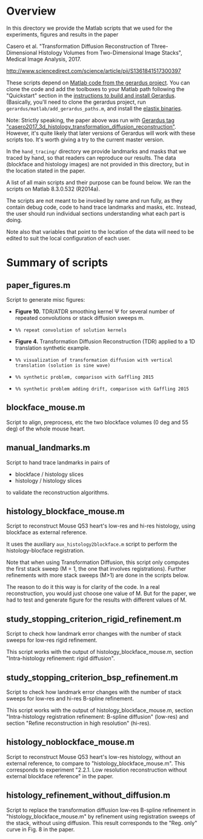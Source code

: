 # Overview

In this directory we provide the Matlab scripts that we used for the experiments, figures and results in
the paper

Casero et al. "Transformation Diffusion Reconstruction of
Three-Dimensional Histology Volumes from Two-Dimensional Image
Stacks", Medical Image Analysis, 2017.

http://www.sciencedirect.com/science/article/pii/S1361841517300397

These scripts depend on [Matlab code from the gerardus project](https://github.com/vigente/gerardus).
You can clone the code and add the toolboxes to your Matlab path following the "Quickstart" section in the [instructions to build and install Gerardus](https://github.com/rcasero/gerardus/wiki/Build-instructions). (Basically, you'll need to clone the gerardus project, run `gerardus/matlab/add_gerardus_paths.m`, and install the [elastix binaries](http://elastix.isi.uu.nl/).

Note: Strictly speaking, the paper above was run with [Gerardus tag "casero2017_3d_histology_transformation_diffusion_reconstruction"](https://github.com/vigente/gerardus/releases/tag/casero2017_3d_histology_transformation_diffusion_reconstruction). 
However, it's quite likely that later versions of Gerardus will work with these scripts too. It's worth giving a try to the current master version.

In the `hand_tracing/` directory we provide landmarks and masks
that we traced by hand, so that readers can reproduce our results. The
data (blockface and histology images) are not provided in this
directory, but in the location stated in the paper.

A list of all main scripts and their purpose can be found below. We
ran the scripts on Matlab 8.3.0.532 (R2014a).

The scripts are not meant to be invoked by name and run fully, as they
contain debug code, code to hand trace landmarks and masks,
etc. Instead, the user should run individual sections understanding
what each part is doing.

Note also that variables that point to the location of the data will
need to be edited to suit the local configuration of each user.

# Summary of scripts

## paper_figures.m

Script to generate misc figures:

* **Figure 10.** TDR/ATDR smoothing kernel Ψ for several number of repeated 
convolutions or stack diffusion sweeps m.
 * `%% repeat convolution of solution kernels`

* **Figure 4.** Transformation Diffusion Reconstruction (TDR) applied to a 1D 
translation synthetic example. 
 * `%% visualization of transformation diffusion with vertical translation (solution is sine wave)`
 * `%% synthetic problem, comparison with Gaffling 2015`
 * `%% synthetic problem adding drift, comparison with Gaffling 2015`

## blockface_mouse.m

Script to align, preprocess, etc the two blockface volumes (0 deg and 55 deg) of
the whole mouse heart.

## manual_landmarks.m

Script to hand trace landmarks in pairs of

* blockface / histology slices
* histology / histology slices

to validate the reconstruction algorithms.

## histology_blockface_mouse.m

Script to reconstruct Mouse Q53 heart's low-res and hi-res histology,
using blockface as external reference.

It uses the auxiliary `aux_histology2blockface.m` script to perform the 
histology-blocface registration.

Note that when using Transformation Diffusion, this script only computes the 
first stack sweep (M = 1, the one that involves registrations). Further 
refinements with more stack sweeps (M>1) are done in the scripts below. 

The reason to do it this way is for clarity of the code. In a real
reconstruction, you would just choose one value of M. But for the paper, we had
to test and generate figure for the results with different values of M.

## study_stopping_criterion_rigid_refinement.m

Script to check how landmark error changes with the number of stack
sweeps for low-res rigid refinement.

This script works with the output of histology_blockface_mouse.m, section
"Intra-histology refinement: rigid diffusion".

## study_stopping_criterion_bsp_refinement.m

Script to check how landmark error changes with the number of stack
sweeps for low-res and hi-res B-spline refinement.

This script works with the output of histology_blockface_mouse.m, section
"Intra-histology registration refinement: B-spline diffusion" (low-res)
and section "Refine reconstruction in high resolution" (hi-res).

## histology_noblockface_mouse.m

Script to reconstruct Mouse Q53 heart's low-res histology, without an
external reference, to compare to "histology_blockface_mouse.m". This
corresponds to experiment "2.2.1.	Low resolution reconstruction without
external blockface reference" in the paper.

## histology_refinement_without_diffusion.m

Script to replace the transformation diffusion low-res B-spline
refinement in "histology_blockface_mouse.m" by refinement using
registration sweeps of the stack, without using diffusion. This
result corresponds to the "Reg. only" curve in Fig. 8 in the paper.
